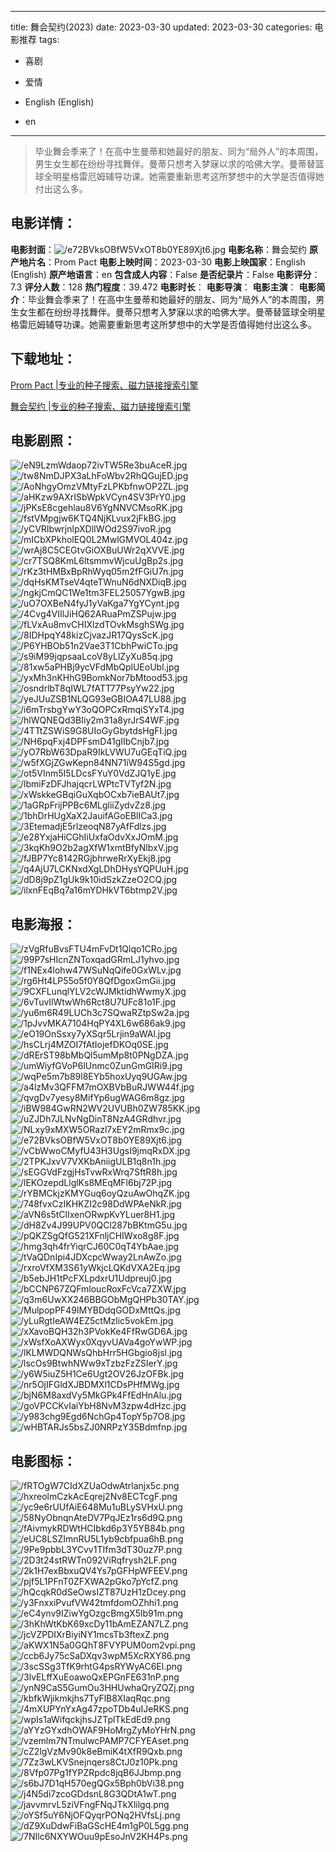 
---
title: 舞会契约(2023)
date: 2023-03-30
updated: 2023-03-30
categories: 电影推荐
tags:
- 喜剧
- 爱情

- English (English)
- en
---


> 毕业舞会季来了！在高中生曼蒂和她最好的朋友、同为“局外人”的本周围，男生女生都在纷纷寻找舞伴。曼蒂只想考入梦寐以求的哈佛大学。曼蒂替篮球全明星格雷厄姆辅导功课。她需要重新思考这所梦想中的大学是否值得她付出这么多。

## **电影详情**：

**电影封面**：<img src="https://image.tmdb.org/t/p/w200/e72BVksOBfW5VxOT8b0YE89Xjt6.jpg" alt="/e72BVksOBfW5VxOT8b0YE89Xjt6.jpg" title="/e72BVksOBfW5VxOT8b0YE89Xjt6.jpg">
**电影名称**：舞会契约
**原产地片名**：Prom Pact
**电影上映时间**：2023-03-30
**电影上映国家**：English (English)
**原产地语言**：en
**包含成人内容**：False
**是否纪录片**：False
**电影评分**：7.3
**评分人数**：128
**热门程度**：39.472
**电影时长**：
**电影导演**：
**电影主演**：
**电影简介**：毕业舞会季来了！在高中生曼蒂和她最好的朋友、同为“局外人”的本周围，男生女生都在纷纷寻找舞伴。曼蒂只想考入梦寐以求的哈佛大学。曼蒂替篮球全明星格雷厄姆辅导功课。她需要重新思考这所梦想中的大学是否值得她付出这么多。

## **下载地址**：
[Prom Pact |专业的种子搜索、磁力链接搜索引擎](https://movie.amd794.com:2083/?search=Prom%20Pact&ordering=&mode=match_phrase&page_size=10&page=1)

[舞会契约 |专业的种子搜索、磁力链接搜索引擎](https://movie.amd794.com:2083/?search=%E8%88%9E%E4%BC%9A%E5%A5%91%E7%BA%A6&ordering=&mode=match_phrase&page_size=10&page=1)
 

## **电影剧照**：
<img src="https://image.tmdb.org/t/p/original/eN9LzmWdaop72ivTW5Re3buAceR.jpg" alt="/eN9LzmWdaop72ivTW5Re3buAceR.jpg" title="/eN9LzmWdaop72ivTW5Re3buAceR.jpg"><img src="https://image.tmdb.org/t/p/original/tw8NmDJPX3aLhFoWbv2RhQGujED.jpg" alt="/tw8NmDJPX3aLhFoWbv2RhQGujED.jpg" title="/tw8NmDJPX3aLhFoWbv2RhQGujED.jpg"><img src="https://image.tmdb.org/t/p/original/AoNhgyOmzVMtyFzLPKbfnwOP2ZL.jpg" alt="/AoNhgyOmzVMtyFzLPKbfnwOP2ZL.jpg" title="/AoNhgyOmzVMtyFzLPKbfnwOP2ZL.jpg"><img src="https://image.tmdb.org/t/p/original/aHKzw9AXrISbWpkVCyn4SV3PrY0.jpg" alt="/aHKzw9AXrISbWpkVCyn4SV3PrY0.jpg" title="/aHKzw9AXrISbWpkVCyn4SV3PrY0.jpg"><img src="https://image.tmdb.org/t/p/original/jPKsE8cgehlau8V6YgNNVCMsoRK.jpg" alt="/jPKsE8cgehlau8V6YgNNVCMsoRK.jpg" title="/jPKsE8cgehlau8V6YgNNVCMsoRK.jpg"><img src="https://image.tmdb.org/t/p/original/fstVMpgjw6KTQ4NjKLvux2jFkBG.jpg" alt="/fstVMpgjw6KTQ4NjKLvux2jFkBG.jpg" title="/fstVMpgjw6KTQ4NjKLvux2jFkBG.jpg"><img src="https://image.tmdb.org/t/p/original/yCVRIbwrjnlpXDlIWOd2S97ivoR.jpg" alt="/yCVRIbwrjnlpXDlIWOd2S97ivoR.jpg" title="/yCVRIbwrjnlpXDlIWOd2S97ivoR.jpg"><img src="https://image.tmdb.org/t/p/original/mICbXPkholEQ0L2MwlGMVOL404z.jpg" alt="/mICbXPkholEQ0L2MwlGMVOL404z.jpg" title="/mICbXPkholEQ0L2MwlGMVOL404z.jpg"><img src="https://image.tmdb.org/t/p/original/wrAj8C5CEGtvGiOXBuUWr2qXVVE.jpg" alt="/wrAj8C5CEGtvGiOXBuUWr2qXVVE.jpg" title="/wrAj8C5CEGtvGiOXBuUWr2qXVVE.jpg"><img src="https://image.tmdb.org/t/p/original/cr7TSQ8KmL6ltsmmvWjcuUgBp2s.jpg" alt="/cr7TSQ8KmL6ltsmmvWjcuUgBp2s.jpg" title="/cr7TSQ8KmL6ltsmmvWjcuUgBp2s.jpg"><img src="https://image.tmdb.org/t/p/original/rKz3tHMBxBpRhWyq05m2fFGiU7n.jpg" alt="/rKz3tHMBxBpRhWyq05m2fFGiU7n.jpg" title="/rKz3tHMBxBpRhWyq05m2fFGiU7n.jpg"><img src="https://image.tmdb.org/t/p/original/dqHsKMTseV4qteTWnuN6dNXDiqB.jpg" alt="/dqHsKMTseV4qteTWnuN6dNXDiqB.jpg" title="/dqHsKMTseV4qteTWnuN6dNXDiqB.jpg"><img src="https://image.tmdb.org/t/p/original/ngkjCmQC1We1tm3FEL25057YgwB.jpg" alt="/ngkjCmQC1We1tm3FEL25057YgwB.jpg" title="/ngkjCmQC1We1tm3FEL25057YgwB.jpg"><img src="https://image.tmdb.org/t/p/original/uO7OXBeN4fyJ1yVaKga7YgYCynt.jpg" alt="/uO7OXBeN4fyJ1yVaKga7YgYCynt.jpg" title="/uO7OXBeN4fyJ1yVaKga7YgYCynt.jpg"><img src="https://image.tmdb.org/t/p/original/4Cvg4VIIlJiHQ62ARuaPmZSPujw.jpg" alt="/4Cvg4VIIlJiHQ62ARuaPmZSPujw.jpg" title="/4Cvg4VIIlJiHQ62ARuaPmZSPujw.jpg"><img src="https://image.tmdb.org/t/p/original/fLVxAu8mvCHIXlzdTOvkMsghSWg.jpg" alt="/fLVxAu8mvCHIXlzdTOvkMsghSWg.jpg" title="/fLVxAu8mvCHIXlzdTOvkMsghSWg.jpg"><img src="https://image.tmdb.org/t/p/original/8IDHpqY48kizCjvazJR17QysScK.jpg" alt="/8IDHpqY48kizCjvazJR17QysScK.jpg" title="/8IDHpqY48kizCjvazJR17QysScK.jpg"><img src="https://image.tmdb.org/t/p/original/P6YHBOb51n2Vae3T1CbhPwiCTo.jpg" alt="/P6YHBOb51n2Vae3T1CbhPwiCTo.jpg" title="/P6YHBOb51n2Vae3T1CbhPwiCTo.jpg"><img src="https://image.tmdb.org/t/p/original/s9iM99jqpsaaLcoV8yLlZyXu85q.jpg" alt="/s9iM99jqpsaaLcoV8yLlZyXu85q.jpg" title="/s9iM99jqpsaaLcoV8yLlZyXu85q.jpg"><img src="https://image.tmdb.org/t/p/original/81xw5aPHBj9ycVFdMbQplUEoUbl.jpg" alt="/81xw5aPHBj9ycVFdMbQplUEoUbl.jpg" title="/81xw5aPHBj9ycVFdMbQplUEoUbl.jpg"><img src="https://image.tmdb.org/t/p/original/yxMh3nKHhG9BomkNor7bMtood53.jpg" alt="/yxMh3nKHhG9BomkNor7bMtood53.jpg" title="/yxMh3nKHhG9BomkNor7bMtood53.jpg"><img src="https://image.tmdb.org/t/p/original/osndrlbT8qIWL7fATT77PsyYw22.jpg" alt="/osndrlbT8qIWL7fATT77PsyYw22.jpg" title="/osndrlbT8qIWL7fATT77PsyYw22.jpg"><img src="https://image.tmdb.org/t/p/original/yeJUuZSB1NLQG93eGBIOA47LU88.jpg" alt="/yeJUuZSB1NLQG93eGBIOA47LU88.jpg" title="/yeJUuZSB1NLQG93eGBIOA47LU88.jpg"><img src="https://image.tmdb.org/t/p/original/i6mTrsbgYwY3oQOPCxRmqiSYxT4.jpg" alt="/i6mTrsbgYwY3oQOPCxRmqiSYxT4.jpg" title="/i6mTrsbgYwY3oQOPCxRmqiSYxT4.jpg"><img src="https://image.tmdb.org/t/p/original/hlWQNEQd3BIiy2m31a8yrJrS4WF.jpg" alt="/hlWQNEQd3BIiy2m31a8yrJrS4WF.jpg" title="/hlWQNEQd3BIiy2m31a8yrJrS4WF.jpg"><img src="https://image.tmdb.org/t/p/original/4TTtZSWiS9G8UIoGyGbytdsHgFI.jpg" alt="/4TTtZSWiS9G8UIoGyGbytdsHgFI.jpg" title="/4TTtZSWiS9G8UIoGyGbytdsHgFI.jpg"><img src="https://image.tmdb.org/t/p/original/NH6pqFxj4DPFsmD41gIIbCnjb7.jpg" alt="/NH6pqFxj4DPFsmD41gIIbCnjb7.jpg" title="/NH6pqFxj4DPFsmD41gIIbCnjb7.jpg"><img src="https://image.tmdb.org/t/p/original/yO7RbW63DpaR9IkLVWU7uGEqTiQ.jpg" alt="/yO7RbW63DpaR9IkLVWU7uGEqTiQ.jpg" title="/yO7RbW63DpaR9IkLVWU7uGEqTiQ.jpg"><img src="https://image.tmdb.org/t/p/original/w5fXGjZGwKepn84NN71iW94S5gd.jpg" alt="/w5fXGjZGwKepn84NN71iW94S5gd.jpg" title="/w5fXGjZGwKepn84NN71iW94S5gd.jpg"><img src="https://image.tmdb.org/t/p/original/ot5VInm5I5LDcsFYuY0VdZJQ1yE.jpg" alt="/ot5VInm5I5LDcsFYuY0VdZJQ1yE.jpg" title="/ot5VInm5I5LDcsFYuY0VdZJQ1yE.jpg"><img src="https://image.tmdb.org/t/p/original/lbmiFzDFJhajqcrLWPtcTVTyf2N.jpg" alt="/lbmiFzDFJhajqcrLWPtcTVTyf2N.jpg" title="/lbmiFzDFJhajqcrLWPtcTVTyf2N.jpg"><img src="https://image.tmdb.org/t/p/original/xWskkeGBqiGuXqbOCxb7ieBAUt7.jpg" alt="/xWskkeGBqiGuXqbOCxb7ieBAUt7.jpg" title="/xWskkeGBqiGuXqbOCxb7ieBAUt7.jpg"><img src="https://image.tmdb.org/t/p/original/1aGRpFrijPPBc6MLgliiZydvZz8.jpg" alt="/1aGRpFrijPPBc6MLgliiZydvZz8.jpg" title="/1aGRpFrijPPBc6MLgliiZydvZz8.jpg"><img src="https://image.tmdb.org/t/p/original/1bhDrHUgXaX2JauifAGoEBlICa3.jpg" alt="/1bhDrHUgXaX2JauifAGoEBlICa3.jpg" title="/1bhDrHUgXaX2JauifAGoEBlICa3.jpg"><img src="https://image.tmdb.org/t/p/original/3EtemadjE5rlzeoqN87yAfFdlzs.jpg" alt="/3EtemadjE5rlzeoqN87yAfFdlzs.jpg" title="/3EtemadjE5rlzeoqN87yAfFdlzs.jpg"><img src="https://image.tmdb.org/t/p/original/e28YxjaHiCGhIiUxfaOdvXxJOmM.jpg" alt="/e28YxjaHiCGhIiUxfaOdvXxJOmM.jpg" title="/e28YxjaHiCGhIiUxfaOdvXxJOmM.jpg"><img src="https://image.tmdb.org/t/p/original/3kqKh9O2b2agXfW1xmtBfyNlbxV.jpg" alt="/3kqKh9O2b2agXfW1xmtBfyNlbxV.jpg" title="/3kqKh9O2b2agXfW1xmtBfyNlbxV.jpg"><img src="https://image.tmdb.org/t/p/original/fJBP7Yc8142RGjbhrweRrXyEkj8.jpg" alt="/fJBP7Yc8142RGjbhrweRrXyEkj8.jpg" title="/fJBP7Yc8142RGjbhrweRrXyEkj8.jpg"><img src="https://image.tmdb.org/t/p/original/q4AjU7LCKNxdXgLDhDHysYQPUuH.jpg" alt="/q4AjU7LCKNxdXgLDhDHysYQPUuH.jpg" title="/q4AjU7LCKNxdXgLDhDHysYQPUuH.jpg"><img src="https://image.tmdb.org/t/p/original/dD8j9pZ1gUk9k10idSzkZzeO2CQ.jpg" alt="/dD8j9pZ1gUk9k10idSzkZzeO2CQ.jpg" title="/dD8j9pZ1gUk9k10idSzkZzeO2CQ.jpg"><img src="https://image.tmdb.org/t/p/original/ilxnFEqBq7a16mYDHkVT6btmp2V.jpg" alt="/ilxnFEqBq7a16mYDHkVT6btmp2V.jpg" title="/ilxnFEqBq7a16mYDHkVT6btmp2V.jpg">

## **电影海报**：
<img src="https://image.tmdb.org/t/p/original/zVgRfuBvsFTU4mFvDt1Qlqo1CRo.jpg" alt="/zVgRfuBvsFTU4mFvDt1Qlqo1CRo.jpg" title="/zVgRfuBvsFTU4mFvDt1Qlqo1CRo.jpg"><img src="https://image.tmdb.org/t/p/original/99P7sHIcnZNToxqadGRmLJ1yhvo.jpg" alt="/99P7sHIcnZNToxqadGRmLJ1yhvo.jpg" title="/99P7sHIcnZNToxqadGRmLJ1yhvo.jpg"><img src="https://image.tmdb.org/t/p/original/f1NEx4lohw47WSuNqQife0GxWLv.jpg" alt="/f1NEx4lohw47WSuNqQife0GxWLv.jpg" title="/f1NEx4lohw47WSuNqQife0GxWLv.jpg"><img src="https://image.tmdb.org/t/p/original/rg6Ht4LP55o5f0Y8QfDgoxGmGii.jpg" alt="/rg6Ht4LP55o5f0Y8QfDgoxGmGii.jpg" title="/rg6Ht4LP55o5f0Y8QfDgoxGmGii.jpg"><img src="https://image.tmdb.org/t/p/original/9CXFLunqlYLV2cWJMktidhWwmyX.jpg" alt="/9CXFLunqlYLV2cWJMktidhWwmyX.jpg" title="/9CXFLunqlYLV2cWJMktidhWwmyX.jpg"><img src="https://image.tmdb.org/t/p/original/6vTuvIlWtwWh6Rct8U7UFc81o1F.jpg" alt="/6vTuvIlWtwWh6Rct8U7UFc81o1F.jpg" title="/6vTuvIlWtwWh6Rct8U7UFc81o1F.jpg"><img src="https://image.tmdb.org/t/p/original/yu6m6R49LUCh3c7SQwaRZtpSw2a.jpg" alt="/yu6m6R49LUCh3c7SQwaRZtpSw2a.jpg" title="/yu6m6R49LUCh3c7SQwaRZtpSw2a.jpg"><img src="https://image.tmdb.org/t/p/original/1pJvvMKA7104HqPY4XL6w686ak9.jpg" alt="/1pJvvMKA7104HqPY4XL6w686ak9.jpg" title="/1pJvvMKA7104HqPY4XL6w686ak9.jpg"><img src="https://image.tmdb.org/t/p/original/eO19OnSsxy7yXSqr5Lrjin9aWAl.jpg" alt="/eO19OnSsxy7yXSqr5Lrjin9aWAl.jpg" title="/eO19OnSsxy7yXSqr5Lrjin9aWAl.jpg"><img src="https://image.tmdb.org/t/p/original/hsCLrj4MZOI7fAtIojefDKOq0SE.jpg" alt="/hsCLrj4MZOI7fAtIojefDKOq0SE.jpg" title="/hsCLrj4MZOI7fAtIojefDKOq0SE.jpg"><img src="https://image.tmdb.org/t/p/original/dRErST98bMbQl5umMp8t0PNgDZA.jpg" alt="/dRErST98bMbQl5umMp8t0PNgDZA.jpg" title="/dRErST98bMbQl5umMp8t0PNgDZA.jpg"><img src="https://image.tmdb.org/t/p/original/umWiyfGVoP6lUnmc0ZunGmGIRi9.jpg" alt="/umWiyfGVoP6lUnmc0ZunGmGIRi9.jpg" title="/umWiyfGVoP6lUnmc0ZunGmGIRi9.jpg"><img src="https://image.tmdb.org/t/p/original/wqPe5m7b89l8EYb5hoxUyq9UGAw.jpg" alt="/wqPe5m7b89l8EYb5hoxUyq9UGAw.jpg" title="/wqPe5m7b89l8EYb5hoxUyq9UGAw.jpg"><img src="https://image.tmdb.org/t/p/original/a4lzMv3QFFM7mOXBVbBuRJWW44f.jpg" alt="/a4lzMv3QFFM7mOXBVbBuRJWW44f.jpg" title="/a4lzMv3QFFM7mOXBVbBuRJWW44f.jpg"><img src="https://image.tmdb.org/t/p/original/qvgDv7yesy8MifYp6ugWAG6m8gz.jpg" alt="/qvgDv7yesy8MifYp6ugWAG6m8gz.jpg" title="/qvgDv7yesy8MifYp6ugWAG6m8gz.jpg"><img src="https://image.tmdb.org/t/p/original/iBW984GwRN2WV2UVUBh0ZW785KK.jpg" alt="/iBW984GwRN2WV2UVUBh0ZW785KK.jpg" title="/iBW984GwRN2WV2UVUBh0ZW785KK.jpg"><img src="https://image.tmdb.org/t/p/original/uZJDh7JLNvNgDinT8NzA4GRdhvr.jpg" alt="/uZJDh7JLNvNgDinT8NzA4GRdhvr.jpg" title="/uZJDh7JLNvNgDinT8NzA4GRdhvr.jpg"><img src="https://image.tmdb.org/t/p/original/NLxy9xMXW5ORazl7xEY2mRmx9c.jpg" alt="/NLxy9xMXW5ORazl7xEY2mRmx9c.jpg" title="/NLxy9xMXW5ORazl7xEY2mRmx9c.jpg"><img src="https://image.tmdb.org/t/p/original/e72BVksOBfW5VxOT8b0YE89Xjt6.jpg" alt="/e72BVksOBfW5VxOT8b0YE89Xjt6.jpg" title="/e72BVksOBfW5VxOT8b0YE89Xjt6.jpg"><img src="https://image.tmdb.org/t/p/original/vCbWwoCMyfU43H3UgsI9jmqRxDX.jpg" alt="/vCbWwoCMyfU43H3UgsI9jmqRxDX.jpg" title="/vCbWwoCMyfU43H3UgsI9jmqRxDX.jpg"><img src="https://image.tmdb.org/t/p/original/2TPKJxvV7VXKbAniigULB1q8n1h.jpg" alt="/2TPKJxvV7VXKbAniigULB1q8n1h.jpg" title="/2TPKJxvV7VXKbAniigULB1q8n1h.jpg"><img src="https://image.tmdb.org/t/p/original/sEGGVdFzgjHsTvwRxWrq7SftR8h.jpg" alt="/sEGGVdFzgjHsTvwRxWrq7SftR8h.jpg" title="/sEGGVdFzgjHsTvwRxWrq7SftR8h.jpg"><img src="https://image.tmdb.org/t/p/original/lEKOzepdLlglKs8MEqMFl6bj72P.jpg" alt="/lEKOzepdLlglKs8MEqMFl6bj72P.jpg" title="/lEKOzepdLlglKs8MEqMFl6bj72P.jpg"><img src="https://image.tmdb.org/t/p/original/rYBMCkjzKMYGuq6oyQzuAwOhqZK.jpg" alt="/rYBMCkjzKMYGuq6oyQzuAwOhqZK.jpg" title="/rYBMCkjzKMYGuq6oyQzuAwOhqZK.jpg"><img src="https://image.tmdb.org/t/p/original/748fvxCzIKHKZI2c98DdWPAeNkR.jpg" alt="/748fvxCzIKHKZI2c98DdWPAeNkR.jpg" title="/748fvxCzIKHKZI2c98DdWPAeNkR.jpg"><img src="https://image.tmdb.org/t/p/original/aVN6s5tClIxenORwpKvYLuer8H1.jpg" alt="/aVN6s5tClIxenORwpKvYLuer8H1.jpg" title="/aVN6s5tClIxenORwpKvYLuer8H1.jpg"><img src="https://image.tmdb.org/t/p/original/dH8Zv4J99UPV0QCl287bBKtmG5u.jpg" alt="/dH8Zv4J99UPV0QCl287bBKtmG5u.jpg" title="/dH8Zv4J99UPV0QCl287bBKtmG5u.jpg"><img src="https://image.tmdb.org/t/p/original/pQKZSgQfG521XFnljCHIWxo8g8F.jpg" alt="/pQKZSgQfG521XFnljCHIWxo8g8F.jpg" title="/pQKZSgQfG521XFnljCHIWxo8g8F.jpg"><img src="https://image.tmdb.org/t/p/original/hmg3qh4frYiqrCJ60C0qT4YbAae.jpg" alt="/hmg3qh4frYiqrCJ60C0qT4YbAae.jpg" title="/hmg3qh4frYiqrCJ60C0qT4YbAae.jpg"><img src="https://image.tmdb.org/t/p/original/tVaQDnIpi4JDXcpcWway2LnAwZo.jpg" alt="/tVaQDnIpi4JDXcpcWway2LnAwZo.jpg" title="/tVaQDnIpi4JDXcpcWway2LnAwZo.jpg"><img src="https://image.tmdb.org/t/p/original/rxroVfXM3S61yWkjcLQKdVXA2Eq.jpg" alt="/rxroVfXM3S61yWkjcLQKdVXA2Eq.jpg" title="/rxroVfXM3S61yWkjcLQKdVXA2Eq.jpg"><img src="https://image.tmdb.org/t/p/original/b5ebJH1tPcFXLpdxrU1Udpreuj0.jpg" alt="/b5ebJH1tPcFXLpdxrU1Udpreuj0.jpg" title="/b5ebJH1tPcFXLpdxrU1Udpreuj0.jpg"><img src="https://image.tmdb.org/t/p/original/bCCNP67ZQFmloucRoxFcVca7ZXW.jpg" alt="/bCCNP67ZQFmloucRoxFcVca7ZXW.jpg" title="/bCCNP67ZQFmloucRoxFcVca7ZXW.jpg"><img src="https://image.tmdb.org/t/p/original/q3m6UwXX246BBGObMgQHPb30TAY.jpg" alt="/q3m6UwXX246BBGObMgQHPb30TAY.jpg" title="/q3m6UwXX246BBGObMgQHPb30TAY.jpg"><img src="https://image.tmdb.org/t/p/original/MulpopPF49IMYBDdqGODxMttQs.jpg" alt="/MulpopPF49IMYBDdqGODxMttQs.jpg" title="/MulpopPF49IMYBDdqGODxMttQs.jpg"><img src="https://image.tmdb.org/t/p/original/yLuRgtIeAW4EZ5ctMzlic5vokEm.jpg" alt="/yLuRgtIeAW4EZ5ctMzlic5vokEm.jpg" title="/yLuRgtIeAW4EZ5ctMzlic5vokEm.jpg"><img src="https://image.tmdb.org/t/p/original/xXavoBQH32h3PVokKe4FfRwGD6A.jpg" alt="/xXavoBQH32h3PVokKe4FfRwGD6A.jpg" title="/xXavoBQH32h3PVokKe4FfRwGD6A.jpg"><img src="https://image.tmdb.org/t/p/original/xWsfXoAXWyx0XqyvUAVa4goYwWP.jpg" alt="/xWsfXoAXWyx0XqyvUAVa4goYwWP.jpg" title="/xWsfXoAXWyx0XqyvUAVa4goYwWP.jpg"><img src="https://image.tmdb.org/t/p/original/lKLMWDQNWsQhbHrr5HGbgio8jsl.jpg" alt="/lKLMWDQNWsQhbHrr5HGbgio8jsl.jpg" title="/lKLMWDQNWsQhbHrr5HGbgio8jsl.jpg"><img src="https://image.tmdb.org/t/p/original/lscOs9BtwhNWw9xTzbzFzZSlerY.jpg" alt="/lscOs9BtwhNWw9xTzbzFzZSlerY.jpg" title="/lscOs9BtwhNWw9xTzbzFzZSlerY.jpg"><img src="https://image.tmdb.org/t/p/original/y6W5iuZ5H1Ce6Ugt2OV26JzOFBk.jpg" alt="/y6W5iuZ5H1Ce6Ugt2OV26JzOFBk.jpg" title="/y6W5iuZ5H1Ce6Ugt2OV26JzOFBk.jpg"><img src="https://image.tmdb.org/t/p/original/nr5OjIFGldXJBDMXl1CDsPHfMWg.jpg" alt="/nr5OjIFGldXJBDMXl1CDsPHfMWg.jpg" title="/nr5OjIFGldXJBDMXl1CDsPHfMWg.jpg"><img src="https://image.tmdb.org/t/p/original/bjN6M8axdVy5MkGPk4FfEdHnAlu.jpg" alt="/bjN6M8axdVy5MkGPk4FfEdHnAlu.jpg" title="/bjN6M8axdVy5MkGPk4FfEdHnAlu.jpg"><img src="https://image.tmdb.org/t/p/original/goVPCCKvIaiYbH8NvM3zpw4dHzc.jpg" alt="/goVPCCKvIaiYbH8NvM3zpw4dHzc.jpg" title="/goVPCCKvIaiYbH8NvM3zpw4dHzc.jpg"><img src="https://image.tmdb.org/t/p/original/y983chg9Egd6NchGp4TopY5p7O8.jpg" alt="/y983chg9Egd6NchGp4TopY5p7O8.jpg" title="/y983chg9Egd6NchGp4TopY5p7O8.jpg"><img src="https://image.tmdb.org/t/p/original/wHBTARJs5bsZJ0NRPzY35Bdmfnp.jpg" alt="/wHBTARJs5bsZJ0NRPzY35Bdmfnp.jpg" title="/wHBTARJs5bsZJ0NRPzY35Bdmfnp.jpg">

## **电影图标**：
<img src="https://image.tmdb.org/t/p/original/fRTOgW7CIdXZUaOdwAtrlanjx5c.png" alt="/fRTOgW7CIdXZUaOdwAtrlanjx5c.png" title="/fRTOgW7CIdXZUaOdwAtrlanjx5c.png"><img src="https://image.tmdb.org/t/p/original/hxreolmCzkAcEqrej2Nv8ECTcgF.png" alt="/hxreolmCzkAcEqrej2Nv8ECTcgF.png" title="/hxreolmCzkAcEqrej2Nv8ECTcgF.png"><img src="https://image.tmdb.org/t/p/original/yc9e6rUUfAiE648Mu1uBLySVHxU.png" alt="/yc9e6rUUfAiE648Mu1uBLySVHxU.png" title="/yc9e6rUUfAiE648Mu1uBLySVHxU.png"><img src="https://image.tmdb.org/t/p/original/58NyObnqnAteDV7PqJEz1rs6d9Q.png" alt="/58NyObnqnAteDV7PqJEz1rs6d9Q.png" title="/58NyObnqnAteDV7PqJEz1rs6d9Q.png"><img src="https://image.tmdb.org/t/p/original/fAivmykRDWtHCIbkd6p3Y5YB84b.png" alt="/fAivmykRDWtHCIbkd6p3Y5YB84b.png" title="/fAivmykRDWtHCIbkd6p3Y5YB84b.png"><img src="https://image.tmdb.org/t/p/original/eUC8LSZImnRU5L1yb9cbfpua6hB.png" alt="/eUC8LSZImnRU5L1yb9cbfpua6hB.png" title="/eUC8LSZImnRU5L1yb9cbfpua6hB.png"><img src="https://image.tmdb.org/t/p/original/9Pe9pbbL3YCvv1TIfm3dT30uz7P.png" alt="/9Pe9pbbL3YCvv1TIfm3dT30uz7P.png" title="/9Pe9pbbL3YCvv1TIfm3dT30uz7P.png"><img src="https://image.tmdb.org/t/p/original/2D3t24stRWTn092ViRqfrysh2LF.png" alt="/2D3t24stRWTn092ViRqfrysh2LF.png" title="/2D3t24stRWTn092ViRqfrysh2LF.png"><img src="https://image.tmdb.org/t/p/original/2k1H7exBbxuQV4Ys7pGFHpWFEEV.png" alt="/2k1H7exBbxuQV4Ys7pGFHpWFEEV.png" title="/2k1H7exBbxuQV4Ys7pGFHpWFEEV.png"><img src="https://image.tmdb.org/t/p/original/pjf5L1PFnT0ZFXWA2pGko7pYcfZ.png" alt="/pjf5L1PFnT0ZFXWA2pGko7pYcfZ.png" title="/pjf5L1PFnT0ZFXWA2pGko7pYcfZ.png"><img src="https://image.tmdb.org/t/p/original/hQcqkR0dSeOwsIZT87UzH1zDcey.png" alt="/hQcqkR0dSeOwsIZT87UzH1zDcey.png" title="/hQcqkR0dSeOwsIZT87UzH1zDcey.png"><img src="https://image.tmdb.org/t/p/original/y3FnxxiPvufVW42tmfdomOZhhi1.png" alt="/y3FnxxiPvufVW42tmfdomOZhhi1.png" title="/y3FnxxiPvufVW42tmfdomOZhhi1.png"><img src="https://image.tmdb.org/t/p/original/eC4ynv9IZiwYgOzgcBmgX5lb91m.png" alt="/eC4ynv9IZiwYgOzgcBmgX5lb91m.png" title="/eC4ynv9IZiwYgOzgcBmgX5lb91m.png"><img src="https://image.tmdb.org/t/p/original/3hKhWtKbK69xcDy11bAmEZAN7LZ.png" alt="/3hKhWtKbK69xcDy11bAmEZAN7LZ.png" title="/3hKhWtKbK69xcDy11bAmEZAN7LZ.png"><img src="https://image.tmdb.org/t/p/original/jcVZPDIXrBiyiNY1mcsTb3ftexZ.png" alt="/jcVZPDIXrBiyiNY1mcsTb3ftexZ.png" title="/jcVZPDIXrBiyiNY1mcsTb3ftexZ.png"><img src="https://image.tmdb.org/t/p/original/aKWX1N5a0GQhT8FVYPUM0om2vpi.png" alt="/aKWX1N5a0GQhT8FVYPUM0om2vpi.png" title="/aKWX1N5a0GQhT8FVYPUM0om2vpi.png"><img src="https://image.tmdb.org/t/p/original/ccb6Jy75cSaDXqv3wpM5XcRXY86.png" alt="/ccb6Jy75cSaDXqv3wpM5XcRXY86.png" title="/ccb6Jy75cSaDXqv3wpM5XcRXY86.png"><img src="https://image.tmdb.org/t/p/original/3scSSg3TfK9rhtG4psRYWyAC6El.png" alt="/3scSSg3TfK9rhtG4psRYWyAC6El.png" title="/3scSSg3TfK9rhtG4psRYWyAC6El.png"><img src="https://image.tmdb.org/t/p/original/3lvELffXuEoawoQxEPGnFE631nP.png" alt="/3lvELffXuEoawoQxEPGnFE631nP.png" title="/3lvELffXuEoawoQxEPGnFE631nP.png"><img src="https://image.tmdb.org/t/p/original/ynN9CaS5GumOu3HHUwhaQryZQZj.png" alt="/ynN9CaS5GumOu3HHUwhaQryZQZj.png" title="/ynN9CaS5GumOu3HHUwhaQryZQZj.png"><img src="https://image.tmdb.org/t/p/original/kbfkWjikmkjhs7TyFlB8XIaqRqc.png" alt="/kbfkWjikmkjhs7TyFlB8XIaqRqc.png" title="/kbfkWjikmkjhs7TyFlB8XIaqRqc.png"><img src="https://image.tmdb.org/t/p/original/4mXUPYnYxAg47zpoTDb4uIJeRKS.png" alt="/4mXUPYnYxAg47zpoTDb4uIJeRKS.png" title="/4mXUPYnYxAg47zpoTDb4uIJeRKS.png"><img src="https://image.tmdb.org/t/p/original/wpIs1aWifqckjhsJZTplTkEdEd9.png" alt="/wpIs1aWifqckjhsJZTplTkEdEd9.png" title="/wpIs1aWifqckjhsJZTplTkEdEd9.png"><img src="https://image.tmdb.org/t/p/original/aYYzGYxdhOWAF9HoMrgZyMoYHrN.png" alt="/aYYzGYxdhOWAF9HoMrgZyMoYHrN.png" title="/aYYzGYxdhOWAF9HoMrgZyMoYHrN.png"><img src="https://image.tmdb.org/t/p/original/vzemlm7NTmulwcPAMP7CFYEAset.png" alt="/vzemlm7NTmulwcPAMP7CFYEAset.png" title="/vzemlm7NTmulwcPAMP7CFYEAset.png"><img src="https://image.tmdb.org/t/p/original/cZ2lgVzMv90k8eBmiK4tXfR9Qxb.png" alt="/cZ2lgVzMv90k8eBmiK4tXfR9Qxb.png" title="/cZ2lgVzMv90k8eBmiK4tXfR9Qxb.png"><img src="https://image.tmdb.org/t/p/original/7Zz3wLKVSnejnqers8CtJ0z10Pk.png" alt="/7Zz3wLKVSnejnqers8CtJ0z10Pk.png" title="/7Zz3wLKVSnejnqers8CtJ0z10Pk.png"><img src="https://image.tmdb.org/t/p/original/8Vfp07Pg1fYPZRpdc8jqB6JJbmp.png" alt="/8Vfp07Pg1fYPZRpdc8jqB6JJbmp.png" title="/8Vfp07Pg1fYPZRpdc8jqB6JJbmp.png"><img src="https://image.tmdb.org/t/p/original/s6bJ7D1qH570egQGx5Bph0bVi38.png" alt="/s6bJ7D1qH570egQGx5Bph0bVi38.png" title="/s6bJ7D1qH570egQGx5Bph0bVi38.png"><img src="https://image.tmdb.org/t/p/original/j4N5di7zcoGDdsnL8G3QDtA1wT.png" alt="/j4N5di7zcoGDdsnL8G3QDtA1wT.png" title="/j4N5di7zcoGDdsnL8G3QDtA1wT.png"><img src="https://image.tmdb.org/t/p/original/javvmrvL5ziVFngFNqJTkXlilgq.png" alt="/javvmrvL5ziVFngFNqJTkXlilgq.png" title="/javvmrvL5ziVFngFNqJTkXlilgq.png"><img src="https://image.tmdb.org/t/p/original/oYSf5uY6NjOFQyqrPONq2HVfsLj.png" alt="/oYSf5uY6NjOFQyqrPONq2HVfsLj.png" title="/oYSf5uY6NjOFQyqrPONq2HVfsLj.png"><img src="https://image.tmdb.org/t/p/original/dZ9XuDdwFiBaGScHE4m1gP0L5gg.png" alt="/dZ9XuDdwFiBaGScHE4m1gP0L5gg.png" title="/dZ9XuDdwFiBaGScHE4m1gP0L5gg.png"><img src="https://image.tmdb.org/t/p/original/7NIlc6NXYWOuu9pEsoJnV2KH4Ps.png" alt="/7NIlc6NXYWOuu9pEsoJnV2KH4Ps.png" title="/7NIlc6NXYWOuu9pEsoJnV2KH4Ps.png">
